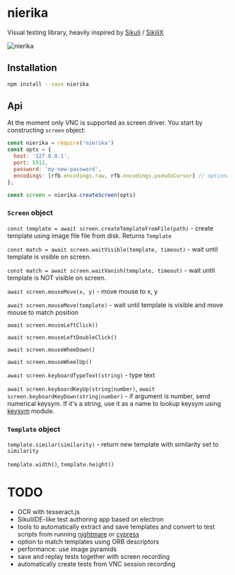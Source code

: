 # nierika

Visual testing library, heavily inspired by [Sikuli](http://www.sikuli.org/) / [SikiliX](http://sikulix.com/)

![nierika](https://cloud.githubusercontent.com/assets/173025/24088486/0b0be20a-0d7f-11e7-8356-dacc4cada52b.gif)

## Installation

```bash
npm install --save nierika
```

## Api

At the moment only VNC is supported as screen driver. You start by constructing `screen` object:

```js
const nierika = require('nierika')
const opts = {
  host: '127.0.0.1',
  port: 5911,
  password: 'my-new-password',
  encodings: [rfb.encodings.raw, rfb.encodings.pseudoCursor] // optional
};

const screen = nierika.createScreen(opts)
```

### `Screen` object

`const template = await screen.createTemplateFromFile(path)` - create template using image file file from disk. Returns `Template`

`const match = await screen.waitVisible(template, timeout)` - wait until template is visible on screen.

`const match = await screen.waitVanish(template, timeout)` - wait until template is NOT visible on screen.

`await screen.mouseMove(x, y)` - move mouse to x, y

`await screen.mouseMove(template)` - wait until template is visible and move mouse to match position

`await screen.mouseLeftClick()`

`await screen.mouseLeftDoubleClick()`

`await screen.mouseWheeDown()`

`await screen.mouseWheelUp()`

`await screen.keyboardTypeText(string)` - type text

`await screen.keyboardKeyUp(string|number)`, `await screen.keyboardKeyDown(string|number)` - if argument is number, send numerical keysym. If it's a string, use it as a name to lookup keysym using [keysym](https://www.npmjs.com/package/keysym) module.

### `Template` object

`template.similar(similarity)` - return new template with similarity set to `similarity`

`template.width()`, `template.height()`

# TODO

- OCR with tesseract.js
- SikuliIDE-like test authoring app based on electron
- tools to automatically extract and save templates and convert to test scripts from running [nightmare](https://github.com/segmentio/nightmare) or [cypress](https://www.cypress.io/)
- option to match templates using ORB descriptors
- performance: use image pyramids
- save and replay tests together with screen recording
- automatically create tests from VNC session recording

